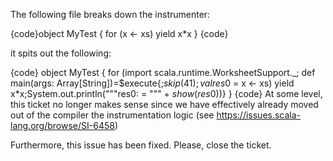 The following file breaks down the instrumenter:

{code}object MyTest {
  for (x <- xs) yield x*x
}
{code}

it spits out the following:

{code}
object MyTest {
  for (import scala.runtime.WorksheetSupport._; def main(args: Array[String])=$execute{;$skip(41); val res$0 = x <- xs) yield x*x;System.out.println("""res0: <error> = """ + $show(res$0))}
}
{code}
At some level, this ticket no longer makes sense since we have effectively already moved out of the compiler the instrumentation logic (see https://issues.scala-lang.org/browse/SI-6458)

Furthermore, this issue has been fixed. Please, close the ticket.
